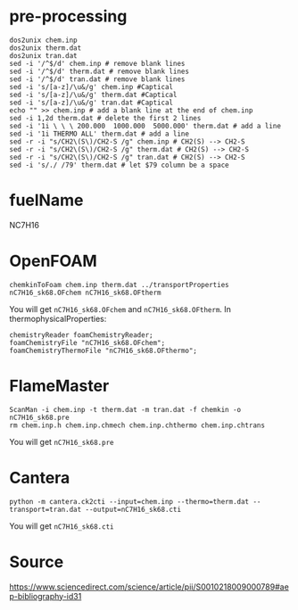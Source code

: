 # pre-processing
```
dos2unix chem.inp
dos2unix therm.dat
dos2unix tran.dat
sed -i '/^$/d' chem.inp # remove blank lines
sed -i '/^$/d' therm.dat # remove blank lines
sed -i '/^$/d' tran.dat # remove blank lines
sed -i 's/[a-z]/\u&/g' chem.inp #Captical
sed -i 's/[a-z]/\u&/g' therm.dat #Captical
sed -i 's/[a-z]/\u&/g' tran.dat #Captical
echo "" >> chem.inp # add a blank line at the end of chem.inp
sed -i 1,2d therm.dat # delete the first 2 lines
sed -i '1i \ \ \ 200.000  1000.000  5000.000' therm.dat # add a line
sed -i '1i THERMO ALL' therm.dat # add a line
sed -r -i "s/CH2\(S\)/CH2-S /g" chem.inp # CH2(S) --> CH2-S
sed -r -i "s/CH2\(S\)/CH2-S /g" therm.dat # CH2(S) --> CH2-S
sed -r -i "s/CH2\(S\)/CH2-S /g" tran.dat # CH2(S) --> CH2-S
sed -i 's/./ /79' therm.dat # let $79 column be a space
```

# fuelName
NC7H16

# OpenFOAM
```
chemkinToFoam chem.inp therm.dat ../transportProperties nC7H16_sk68.OFchem nC7H16_sk68.OFtherm
```
You will get `nC7H16_sk68.OFchem` and `nC7H16_sk68.OFtherm`.
In thermophysicalProperties:
```
chemistryReader foamChemistryReader;
foamChemistryFile "nC7H16_sk68.OFchem";
foamChemistryThermoFile "nC7H16_sk68.OFthermo";
```

# FlameMaster
```
ScanMan -i chem.inp -t therm.dat -m tran.dat -f chemkin -o nC7H16_sk68.pre
rm chem.inp.h chem.inp.chmech chem.inp.chthermo chem.inp.chtrans
```
You will get `nC7H16_sk68.pre`

# Cantera
```
python -m cantera.ck2cti --input=chem.inp --thermo=therm.dat --transport=tran.dat --output=nC7H16_sk68.cti
```
You will get `nC7H16_sk68.cti`

# Source

https://www.sciencedirect.com/science/article/pii/S0010218009000789#aep-bibliography-id31